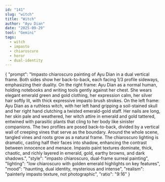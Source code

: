 ```yaml
---
id: "141"
slug: "witch"
title: "Witch"
author: "Ayu Dian"
date: "2025-09-29"
tool: "Gemini"
tags:
  - witch
  - impasto
  - chiaroscuro
  - horor
  - dual-identity
---
```


{
  "prompt": "Impasto chiaroscuro painting of Ayu Dian in a dual vertical frame. Both sides show her back-to-back, each facing 1/3 profile sideways, emphasizing their duality. On the right frame: Ayu Dian as a normal human, holding notebooks and writing tools gently against her chest. She wears elegant emerald green and gold clothing, her expression calm, her silver hair softly lit, with thick expressive impasto brush strokes. On the left frame: Ayu Dian as a ruthless witch, with her left hand gripping a soil-stained skull and her right hand clutching a twisted emerald-gold staff. Her nails are long, her skin pale and weathered, her witch attire in emerald and gold tattered, entwined with parasitic plants that cling to her body like sinister companions. The two profiles are posed back-to-back, divided by a vertical wall of creeping vines that serve as the boundary. Around the whole scene, tangled vines and roots grow as a natural frame. The chiaroscuro lighting is dramatic, casting half their faces into shadow, enhancing the contrast between innocence and menace. Impasto paint textures dominate, thick, chaotic, and richly layered in emerald, gold, earthy browns, and dark shadows.",
  "style": "impasto chiaroscuro, dual-frame surreal painting",
  "lighting": "low chiaroscuro with golden emerald highlights on key features",
  "mood": "haunting, dual identity, mysterious and intense",
  "realism": "painterly impasto texture, not photographic",
  "ratio": "9:16"
}
